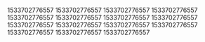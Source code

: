 1533702776557
1533702776557
1533702776557
1533702776557
1533702776557
1533702776557
1533702776557
1533702776557
1533702776557
1533702776557
1533702776557
1533702776557
1533702776557
1533702776557
1533702776557
